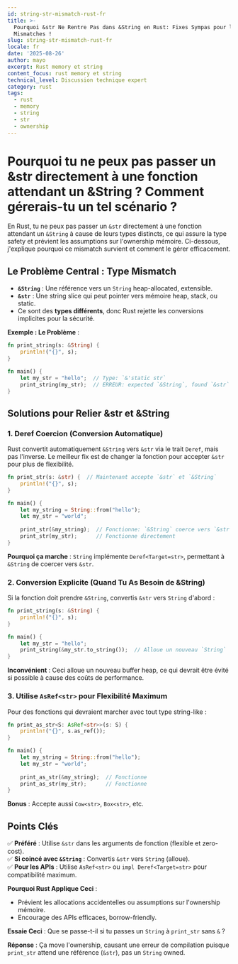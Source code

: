 ```yaml
---
id: string-str-mismatch-rust-fr
title: >-
  Pourquoi &str Ne Rentre Pas dans &String en Rust: Fixes Sympas pour les String
  Mismatches !
slug: string-str-mismatch-rust-fr
locale: fr
date: '2025-08-26'
author: mayo
excerpt: Rust memory et string
content_focus: rust memory et string
technical_level: Discussion technique expert
category: rust
tags:
  - rust
  - memory
  - string
  - str
  - ownership
---
```


# Pourquoi tu ne peux pas passer un &str directement à une fonction attendant un &String ? Comment gérerais-tu un tel scénario ?

En Rust, tu ne peux pas passer un `&str` directement à une fonction attendant un `&String` à cause de leurs types distincts, ce qui assure la type safety et prévient les assumptions sur l'ownership mémoire. Ci-dessous, j'explique pourquoi ce mismatch survient et comment le gérer efficacement.

## Le Problème Central : Type Mismatch

- **`&String`** : Une référence vers un `String` heap-allocated, extensible.
- **`&str`** : Une string slice qui peut pointer vers mémoire heap, stack, ou static.
- Ce sont des **types différents**, donc Rust rejette les conversions implicites pour la sécurité.

**Exemple : Le Problème** :
```rust
fn print_string(s: &String) {
    println!("{}", s);
}

fn main() {
    let my_str = "hello";  // Type: `&'static str`
    print_string(my_str);  // ERREUR: expected `&String`, found `&str`
}
```

## Solutions pour Relier &str et &String

### 1. Deref Coercion (Conversion Automatique)

Rust convertit automatiquement `&String` vers `&str` via le trait `Deref`, mais pas l'inverse. Le meilleur fix est de changer la fonction pour accepter `&str` pour plus de flexibilité.

```rust
fn print_str(s: &str) {  // Maintenant accepte `&str` et `&String`
    println!("{}", s);
}

fn main() {
    let my_string = String::from("hello");
    let my_str = "world";
    
    print_str(&my_string);  // Fonctionne: `&String` coerce vers `&str`
    print_str(my_str);      // Fonctionne directement
}
```

**Pourquoi ça marche** : `String` implémente `Deref<Target=str>`, permettant à `&String` de coercer vers `&str`.

### 2. Conversion Explicite (Quand Tu As Besoin de &String)

Si la fonction doit prendre `&String`, convertis `&str` vers `String` d'abord :

```rust
fn print_string(s: &String) {
    println!("{}", s);
}

fn main() {
    let my_str = "hello";
    print_string(&my_str.to_string());  // Alloue un nouveau `String`
}
```

**Inconvénient** : Ceci alloue un nouveau buffer heap, ce qui devrait être évité si possible à cause des coûts de performance.

### 3. Utilise `AsRef<str>` pour Flexibilité Maximum

Pour des fonctions qui devraient marcher avec tout type string-like :

```rust
fn print_as_str<S: AsRef<str>>(s: S) {
    println!("{}", s.as_ref());
}

fn main() {
    let my_string = String::from("hello");
    let my_str = "world";
    
    print_as_str(&my_string);  // Fonctionne
    print_as_str(my_str);      // Fonctionne
}
```

**Bonus** : Accepte aussi `Cow<str>`, `Box<str>`, etc.

## Points Clés

✅ **Préféré** : Utilise `&str` dans les arguments de fonction (flexible et zero-cost).  
✅ **Si coincé avec `&String`** : Convertis `&str` vers `String` (alloue).  
✅ **Pour les APIs** : Utilise `AsRef<str>` ou `impl Deref<Target=str>` pour compatibilité maximum.

**Pourquoi Rust Applique Ceci** :
- Prévient les allocations accidentelles ou assumptions sur l'ownership mémoire.
- Encourage des APIs efficaces, borrow-friendly.

**Essaie Ceci** : Que se passe-t-il si tu passes un `String` à `print_str` sans `&` ?

**Réponse** : Ça move l'ownership, causant une erreur de compilation puisque `print_str` attend une référence (`&str`), pas un `String` owned.
